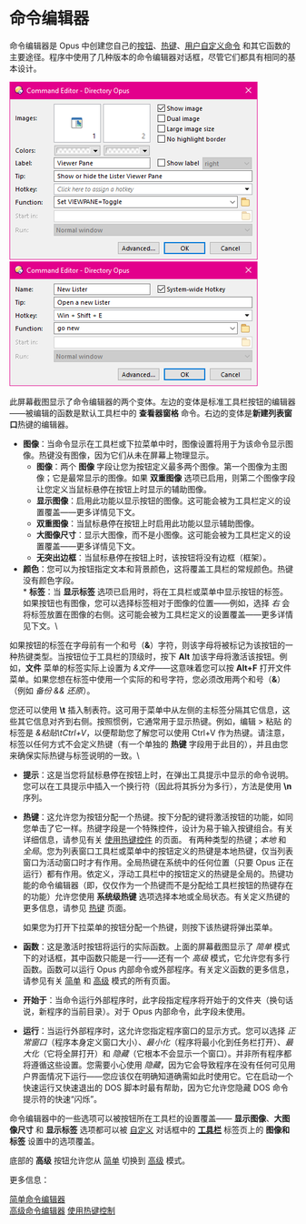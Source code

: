# 命令编辑器

命令编辑器是 Opus 中创建您自己的[按钮]()、[热键](../the_customize_dialog/keys.zh.md)、[用户自定义命令](/Manual/customize/creating_your_own_buttons/user-defined_commands.zh.md) 和其它函数的主要途径。程序中使用了几种版本的命令编辑器对话框，尽管它们都具有相同的基本设计。

![](/Manual/images/media/command_editor_1.png)   ![](/Manual/images/media/command_editor_2.png)

此屏幕截图显示了命令编辑器的两个变体。左边的变体是标准工具栏按钮的编辑器——被编辑的函数是默认工具栏中的 **查看器窗格** 命令。右边的变体是**新建列表窗口**热键的编辑器。

- **图像**：当命令显示在工具栏或下拉菜单中时，图像设置将用于为该命令显示图像。热键没有图像，因为它们从未在屏幕上物理显示。         
  - **图像**：两个 **图像** 字段让您为按钮定义最多两个图像。第一个图像为主图像；它是最常显示的图像。如果 **双重图像** 选项已启用，则第二个图像字段让您定义当鼠标悬停在按钮上时显示的辅助图像。
  - **显示图像**：启用此功能以显示按钮的图像。这可能会被为工具栏定义的设置覆盖——更多详情见下文。
  - **双重图像**：当鼠标悬停在按钮上时启用此功能以显示辅助图像。
  - **大图像尺寸**：显示大图像，而不是小图像。这可能会被为工具栏定义的设置覆盖——更多详情见下文。
  - **无突出边框**：当鼠标悬停在按钮上时，该按钮将没有边框（框架）。
- **颜色**：您可以为按钮指定文本和背景颜色，这将覆盖工具栏的常规颜色。热键没有颜色字段。  
  \* **标签**：当 **显示标签** 选项已启用时，将在工具栏或菜单中显示按钮的标签。如果按钮也有图像，您可以选择标签相对于图像的位置——例如，选择 *右* 会将标签放置在图像的右侧。这可能会被为工具栏定义的设置覆盖——更多详情见下文。\

如果按钮的标签在字母前有一个和号（**&**）字符，则该字母将被标记为该按钮的一种热键类型。当按钮位于工具栏的顶级时，按下 **Alt** 加该字母将激活该按钮。例如，**文件** 菜单的标签实际上设置为 *&文件*——这意味着您可以按 **Alt+F** 打开文件菜单。如果您想在标签中使用一个实际的和号字符，您必须改用两个和号（**&**）（例如 *备份 && 还原*）。

您还可以使用 **\t** 插入制表符。这可用于菜单中从左侧的主标签分隔其它信息，这些其它信息对齐到右侧。按照惯例，它通常用于显示热键。例如，编辑 > 粘贴 的标签是 *&粘贴\tCtrl+V*，以便帮助您了解您可以使用 Ctrl+V 作为热键。请注意，标签以任何方式不会定义热键（有一个单独的 **热键** 字段用于此目的），并且由您来确保实际热键与标签说明的一致。\

- **提示**：这是当您将鼠标悬停在按钮上时，在弹出工具提示中显示的命令说明。您可以在工具提示中插入一个换行符（因此将其拆分为多行），方法是使用 **\n** 序列。
- **热键**：这允许您为按钮分配一个热键。按下分配的键将激活按钮的功能，如同您单击了它一样。热键字段是一个特殊控件，设计为易于输入按键组合。有关详细信息，请参见有关 [使用热键控件](/Manual/customize/creating_your_own_buttons/command_editor/using_the_hotkey_control.zh.md) 的页面。 
  有两种类型的热键；*本地* 和 *全局*。您为列表窗口工具栏或菜单中的按钮定义的热键是本地热键，仅当列表窗口为活动窗口时才有作用。全局热键在系统中的任何位置（只要 Opus 正在运行）都有作用。依定义，浮动工具栏中的按钮定义的热键是全局的。热键功能的命令编辑器（即，仅仅作为一个热键而不是分配给工具栏按钮的热键存在的功能）允许您使用 **系统级热键** 选项选择本地或全局状态。有关定义热键的更多信息，请参见 [热键](../the_customize_dialog/keys.zh.md) 页面。

  如果您为打开下拉菜单的按钮分配一个热键，则按下该热键将弹出菜单。

- **函数**：这是激活时按钮将运行的实际函数。上面的屏幕截图显示了 *简单* 模式下的对话框，其中函数只能是一行——还有一个 *高级* 模式，它允许您有多行函数。函数可以运行 Opus 内部命令或外部程序。有关定义函数的更多信息，请参见有关 [简单](/Manual/customize/creating_your_own_buttons/command_editor/simple_command_editor.zh.md) 和 [高级](/Manual/customize/creating_your_own_buttons/command_editor/advanced_command_editor.zh.md) 模式的所有页面。
- **开始于**：当命令运行外部程序时，此字段指定程序将开始于的文件夹（换句话说，新程序的当前目录）。对于 Opus 内部命令，此字段未使用。
- **运行**：当运行外部程序时，这允许您指定程序窗口的显示方式。您可以选择 *正常窗口*（程序本身定义窗口大小）、*最小化*（程序将最小化到任务栏打开）、*最大化*（它将全屏打开）和 *隐藏*（它根本不会显示一个窗口）。并非所有程序都将遵循这些设置。您需要小心使用 *隐藏*，因为它会导致程序在没有任何可见用户界面情况下运行——您应该仅在明确知道确需如此时使用它。它在启动一个快速运行又快速退出的 DOS 脚本时最有帮助，因为它允许您隐藏 DOS 命令提示符的快速“闪烁”。

命令编辑器中的一些选项可以被按钮所在工具栏的设置覆盖—— **显示图像**、**大图像尺寸** 和 **显示标签** 选项都可以被 [自定义](/Manual/customize/README.zh.md) 对话框中的 **[工具栏](../the_customize_dialog/toolbars.zh.md)** 标签页上的 **图像和标签** 设置中的选项覆盖。

底部的 **高级** 按钮允许您从 [简单](/Manual/customize/creating_your_own_buttons/command_editor/simple_command_editor.zh.md) 切换到 [高级](/Manual/customize/creating_your_own_buttons/command_editor/advanced_command_editor.zh.md) 模式。

更多信息：

[简单命令编辑器](/Manual/customize/creating_your_own_buttons/command_editor/simple_command_editor.zh.md)  
[高级命令编辑器](/Manual/customize/creating_your_own_buttons/command_editor/advanced_command_editor.zh.md)
[使用热键控制](/Manual/customize/creating_your_own_buttons/command_editor/using_the_hotkey_control.zh.md)